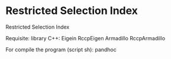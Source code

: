 # Restricted Selection Index
Restricted Selection Index

Requisite:
library C++: Eigein RccpEigen Armadillo RccpArmadillo

For compile the program (script sh): pandhoc 

